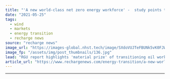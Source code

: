 ```yaml
---
title: "'A new world-class net zero energy workforce' -  study points to 200,000 North Sea jobs by 2030"
date: "2021-05-25"
tags: 
  - wind
  - markets
  - energy transition
  - recharge news
source: "recharge news"
image_url: "https://images-global.nhst.tech/image/SXdoVUJTeFBUNk5vK0FJWkd2VmhIbTYwZ0FmUVZCbGxBWGVvajFweHVMTT0=/nhst/binary/1ed0bf12b7a439aafda33bcee3c422df"
image_fp: "/assets/img/post_thumbnails/136.jpg"
lead: "RGU report highlights 'material prize' of transitioning oil workers to clean-energy roles but warns of 'accelerated decline' in employment without joined-up action"
article_url: "https://www.rechargenews.com/energy-transition/a-new-world-class-net-zero-energy-workforce-study-points-to-200-000-north-sea-jobs-by-2030/2-1-1015320"
---
```


---

